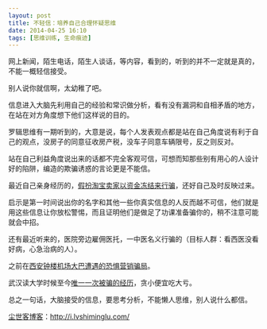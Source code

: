 ```yaml
---
layout: post
title: 不轻信：培养自己合理怀疑思维
date: 2014-04-25 16:10
tags: [思维训练, 生命痕迹]
---
```

网上新闻，陌生电话，陌生人谈话，等内容，看到的，听到的并不一定就是真的，不能一概轻信接受。

别人说你就信啊，太幼稚了吧。

信息进入大脑先利用自己的经验和常识做分析，看有没有漏洞和自相矛盾的地方，在站在对方角度想下他们这样说的目的。

罗辑思维有一期听到的，大意是说，每个人发表观点都是站在自己角度说有利于自己的观点，没房子的同意征收房产税，没车子同意车辆限号，反之则反对。

站在自己利益角度说出来的话都不完全客观可信，可想而知那些别有用心的人设计好的陷阱，编造的欺骗诱惑的言论更是不能信。

最近自己亲身经历的，<a href="http://i.lvshiminglu.com/blog/1047.html" target="_blank">假扮淘宝卖家以资金冻结来行骗</a>，还好自己及时反映过来。

启示是第一时间说出你的名字和其他一些你真实信息的人反而越不可信，他们就是用这些信息让你放松警惕，而且证明他们是做足了功课准备骗你的，稍不注意可能就会中招。

还有最近听来的，医院旁边雇佣医托，一中医名义行骗的（目标人群：看西医没看好病，心急治病的人）。

之前在<a href="http://i.lvshiminglu.com/blog/1035.html" target="_blank">西安钟楼机场大巴遭遇的恐惧营销骗局</a>。

武汉读大学时候至今<a href="http://i.lvshiminglu.com/blog/252.html" target="_blank">唯一一次被骗的经历</a>，贪小便宜吃大亏。

总之一句话，大脑接受的信息，要思考分析，不能懒人思维，别人说什么都信。

<a href="http://i.lvshiminglu.com/">尘世客博客</a>：<a href="http://i.lvshiminglu.com/">http://i.lvshiminglu.com/</a>

